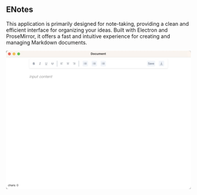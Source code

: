 ## ENotes

This application is primarily designed for note-taking, providing a clean and efficient interface for organizing your ideas. Built with Electron and ProseMirror, it offers a fast and intuitive experience for creating and managing Markdown documents.

![enotes](./resources/demo.jpg)